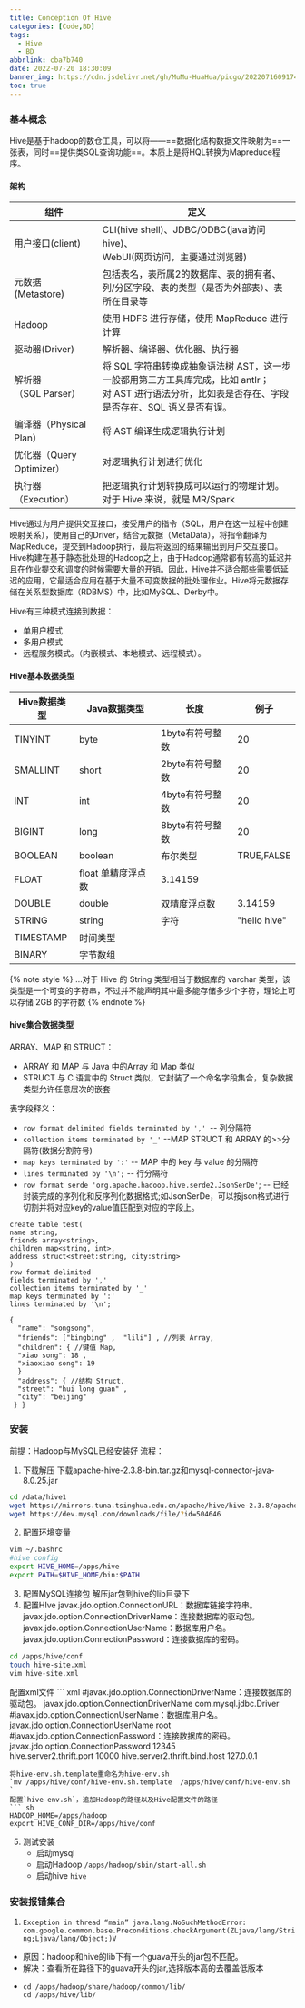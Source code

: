 ```yaml
---
title: Conception Of Hive
categories: [Code,BD]
tags:
  - Hive
  - BD
abbrlink: cba7b740
date: 2022-07-20 18:30:09
banner_img: https://cdn.jsdelivr.net/gh/MuMu-HuaHua/picgo/202207160917401.jpg
toc: true
---
```

<!--more-->
### 基本概念
Hive是基于hadoop的数仓工具，可以将——==数据化结构数据文件映射为==一张表，同时==提供类SQL查询功能==。本质上是将HQL转换为Mapreduce程序。

#### 架构
| 组件                      | 定义                                              |
| ------------------------- | ------------------------------------------------- |
| 用户接口(client)          | CLI(hive shell)、JDBC/ODBC(java访问hive)、 <br>WebUI(网页访问，主要通过浏览器)    |
| 元数据<br>(Metastore)     | 包括表名，表所属2的数据库、表的拥有者、列/分区字段、表的类型（是否为外部表）、表所在目录等<br>                                                           |
| Hadoop                    | 使用 HDFS 进行存储，使用 MapReduce 进行计算 |
| 驱动器(Driver)            | 解析器、编译器、优化器、执行器|
| 解析器<br>（SQL Parser）  | 将 SQL 字符串转换成抽象语法树 AST，这一步一般都用第三方工具库完成，比如 antlr；<br>对 AST 进行语法分析，比如表是否存在、字段是否存在、SQL 语义是否有误。 |
| 编译器（Physical Plan）   | 将 AST 编译生成逻辑执行计划|
| 优化器（Query Optimizer） | 对逻辑执行计划进行优化|
| 执行器（Execution）   | 把逻辑执行计划转换成可以运行的物理计划。对于 Hive 来说，就是 MR/Spark|

Hive通过为用户提供交互接口，接受用户的指令（SQL，用户在这一过程中创建映射关系），使用自己的Driver，结合元数据（MetaData），将指令翻译为MapReduce，提交到Hadoop执行，最后将返回的结果输出到用户交互接口。Hive构建在基于静态批处理的Hadoop之上，由于Hadoop通常都有较高的延迟并且在作业提交和调度的时候需要大量的开销。因此，Hive并不适合那些需要低延迟的应用，它最适合应用在基于大量不可变数据的批处理作业。Hive将元数据存储在关系型数据库（RDBMS）中，比如MySQL、Derby中。

Hive有三种模式连接到数据：
- 单用户模式
- 多用户模式
- 远程服务模式。（内嵌模式、本地模式、远程模式）。

#### Hive基本数据类型
| Hive数据类型 | Java数据类型       | 长度            | 例子         |
| ------------ | ------------------ | --------------- | ------------ |
| TINYINT      | byte               | 1byte有符号整数 | 20           |
| SMALLINT     | short              | 2byte有符号整数 | 20           |
| INT          | int                | 4byte有符号整数 | 20           |
| BIGINT       | long               | 8byte有符号整数 | 20           |
| BOOLEAN      | boolean            | 布尔类型        | TRUE,FALSE   |
| FLOAT        | float	单精度浮点数 | 3.14159         |
| DOUBLE       | double             | 双精度浮点数    | 3.14159      |
| STRING       | string             | 字符            | "hello hive" |
| TIMESTAMP    | 时间类型           |                 |              |
| BINARY       | 字节数组           |                 |

{% note style %}
...对于 Hive 的 String 类型相当于数据库的 varchar 类型，该类型是一个可变的字符串，不过并不能声明其中最多能存储多少个字符，理论上可以存储 2GB 的字符数
{% endnote %}

#### hive集合数据类型
ARRAY、MAP 和 STRUCT：
- ARRAY 和 MAP 与 Java 中的Array 和 Map 类似
- STRUCT 与 C 语言中的 Struct 类似，它封装了一个命名字段集合，复杂数据类型允许任意层次的嵌套

表字段释义：
- `row format delimited fields terminated by ',' `-- 列分隔符
- `collection items terminated by '_'` --MAP STRUCT 和 ARRAY 的>>分隔符(数据分割符号)
- `map keys terminated by ':'` -- MAP 中的 key 与 value 的分隔符
- `lines terminated by '\n';` -- 行分隔符
- `row format serde 'org.apache.hadoop.hive.serde2.JsonSerDe'`; -- 已经封装完成的序列化和反序列化数据格式;如JsonSerDe，可以按json格式进行切割并将对应key的value值匹配到对应的字段上。


``` raw
create table test(
name string,
friends array<string>,
children map<string, int>,
address struct<street:string, city:string>
)
row format delimited 
fields terminated by ','
collection items terminated by '_'
map keys terminated by ':'
lines terminated by '\n';

{
  "name": "songsong",
  "friends": ["bingbing" ,  "lili"] , //列表 Array, 
  "children": { //键值 Map,
  "xiao song": 18 ,
  "xiaoxiao song": 19
  }
  "address": { //结构 Struct,
  "street": "hui long guan" ,
  "city": "beijing" 
 } }
```
### 安装
前提：Hadoop与MySQL已经安装好
流程：
1. 下载解压
   下载apache-hive-2.3.8-bin.tar.gz和mysql-connector-java-8.0.25.jar
  ```  sh
  cd /data/hive1
  wget https://mirrors.tuna.tsinghua.edu.cn/apache/hive/hive-2.3.8/apache-hive-2.3.8-bin.tar.gz
  wget https://dev.mysql.com/downloads/file/?id=504646
   ```
2. 配置环境变量
  ``` sh
  vim ~/.bashrc
  #hive config  
  export HIVE_HOME=/apps/hive  
  export PATH=$HIVE_HOME/bin:$PATH
  ```
3. 配置MySQL连接包
  解压jar包到hive的lib目录下
4. 配置HIve
  javax.jdo.option.ConnectionURL：数据库链接字符串。
  javax.jdo.option.ConnectionDriverName：连接数据库的驱动包。
  javax.jdo.option.ConnectionUserName：数据库用户名。
  javax.jdo.option.ConnectionPassword：连接数据库的密码。
  ``` sh
  cd /apps/hive/conf  
  touch hive-site.xml
  vim hive-site.xml
  ```
  配置xml文件
    ``` xml
    <property>
    #javax.jdo.option.ConnectionDriverName：连接数据库的驱动包。
      <name>javax.jdo.option.ConnectionDriverName</name>
      <value>com.mysql.jdbc.Driver</value>
    </property>
    <property>
    #javax.jdo.option.ConnectionUserName：数据库用户名。
      <name>javax.jdo.option.ConnectionUserName</name>         <value>root</value>
    </property>
    <property>
    #javax.jdo.option.ConnectionPassword：连接数据库的密码。
      <name>javax.jdo.option.ConnectionPassword</name>
      <value>12345</value>                                                                     
    </property>
      <property>
        <name>hive.server2.thrift.port</name>
        <value>10000</value>
      </property>
    <property>
      <name>hive.server2.thrift.bind.host</name>
      <value>127.0.0.1</value>
    </property>
  ```
  将hive-env.sh.template重命名为hive-env.sh
  `mv /apps/hive/conf/hive-env.sh.template  /apps/hive/conf/hive-env.sh `
  配置`hive-env.sh`，追加Hadoop的路径以及Hive配置文件的路径
  ``` sh
  HADOOP_HOME=/apps/hadoop 
  export HIVE_CONF_DIR=/apps/hive/conf
  ```
5. 测试安装
   - 启动mysql
   - 启动Hadoop   `/apps/hadoop/sbin/start-all.sh  `
   - 启动hive     `hive `

### 安装报错集合
1. `Exception in thread “main” java.lang.NoSuchMethodError: com.google.common.base.Preconditions.checkArgument(ZLjava/lang/String;Ljava/lang/Object;)V`
  - 原因：hadoop和hive的lib下有一个guava开头的jar包不匹配。
  - 解决：查看所在路径下的guava开头的jar,选择版本高的去覆盖低版本
  - ```
    cd /apps/hadoop/share/hadoop/common/lib/
    cd /apps/hive/lib/
    ```
  











